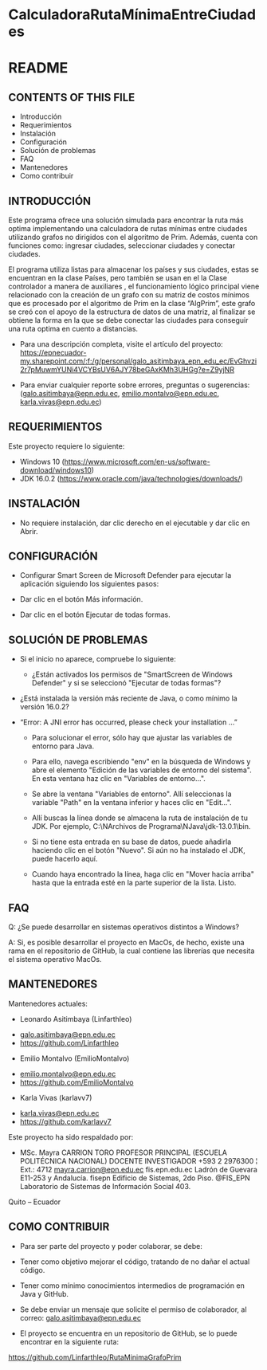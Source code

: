# CalculadoraRutaMínimaEntreCiudades
# README

## CONTENTS OF THIS FILE
   
* Introducción
* Requerimientos
* Instalación
* Configuración
* Solución de problemas
* FAQ
* Mantenedores
* Como contribuir


## INTRODUCCIÓN

Este programa ofrece una solución simulada para encontrar la ruta más optima implementando una calculadora de rutas mínimas entre ciudades utilizando grafos no dirigidos con el algoritmo de Prim. Además, cuenta con funciones como: ingresar ciudades, seleccionar ciudades y conectar ciudades.

El programa utiliza listas para almacenar los países y sus ciudades, estas se encuentran en la clase Países, pero también se usan en el la Clase controlador a manera de auxiliares , el funcionamiento lógico principal viene relacionado con la creación de un grafo con su matriz de costos mínimos que es procesado por el algoritmo de Prim en la clase “AlgPrim”, este grafo se creó con el apoyo de la estructura de datos de una matriz, al finalizar se obtiene la forma en la que se debe conectar las ciudades para conseguir una ruta optima en cuento a distancias.

* Para una descripción completa, visite el artículo del proyecto:
https://epnecuador-my.sharepoint.com/:f:/g/personal/galo_asitimbaya_epn_edu_ec/EvGhvzi2r7pMuwmYUNi4VCYBsUV6AJY78beGAxKMh3UHGg?e=Z9yjNR 

* Para enviar cualquier reporte sobre errores, preguntas o sugerencias:
(galo.asitimbaya@epn.edu.ec, emilio.montalvo@epn.edu.ec, karla.vivas@epn.edu.ec)
  
## REQUERIMIENTOS

Este proyecto requiere lo siguiente:

* Windows 10 (https://www.microsoft.com/en-us/software-download/windows10)
* JDK 16.0.2 (https://www.oracle.com/java/technologies/downloads/)


## INSTALACIÓN
 
* No requiere instalación, dar clic derecho en el ejecutable y dar clic en Abrir. 


## CONFIGURACIÓN
 
* Configurar Smart Screen de Microsoft Defender para ejecutar la aplicación siguiendo los siguientes pasos:

- Dar clic en el botón Más información.

- Dar clic en el botón Ejecutar de todas formas.


## SOLUCIÓN DE PROBLEMAS

* Si el inicio no aparece, compruebe lo siguiente:

  - ¿Están activados los permisos de "SmartScreen de Windows Defender" y si se seleccionó "Ejecutar de todas formas"?

- ¿Está instalada la versión más reciente de Java, o como mínimo la versión 16.0.2?

* “Error: A JNI error has occurred, please check your installation …”

  - Para solucionar el error, sólo hay que ajustar las variables de entorno para Java.

  - Para ello, navega escribiendo "env" en la búsqueda de Windows y abre el elemento "Edición de las variables de entorno del sistema". En esta ventana haz clic en "Variables de entorno...".

  - Se abre la ventana "Variables de entorno". Allí seleccionas la variable "Path" en la ventana inferior y haces clic en "Edit...".

  - Allí buscas la línea donde se almacena la ruta de instalación de tu JDK. Por ejemplo, C:\NArchivos de Programa\NJava\jdk-13.0.1\bin.

  - Si no tiene esta entrada en su base de datos, puede añadirla haciendo clic en el botón "Nuevo". Si aún no ha instalado el JDK, puede hacerlo aquí.

  - Cuando haya encontrado la línea, haga clic en "Mover hacia arriba" hasta que la entrada esté en la parte superior de la lista. Listo.


## FAQ

Q: ¿Se puede desarrollar en sistemas operativos distintos a Windows?

A: Si, es posible desarrollar el proyecto en MacOs, de hecho, existe una rama en el repositorio de GitHub, la cual contiene las librerías que necesita el sistema operativo MacOs. 


## MANTENEDORES

Mantenedores actuales:

* Leonardo Asitimbaya (Linfarthleo) 
- galo.asitimbaya@epn.edu.ec 
- https://github.com/Linfarthleo

* Emilio Montalvo (EmilioMontalvo) 
- emilio.montalvo@epn.edu.ec
- https://github.com/EmilioMontalvo

* Karla Vivas (karlavv7) 
- karla.vivas@epn.edu.ec
- https://github.com/karlavv7


Este proyecto ha sido respaldado por:

* MSc. Mayra CARRION TORO
PROFESOR PRINCIPAL (ESCUELA POLITÉCNICA NACIONAL)
DOCENTE INVESTIGADOR
+593 2 2976300  ¦  Ext.: 4712
mayra.carrion@epn.edu.ec
fis.epn.edu.ec
Ladrón de Guevara E11-253 y Andalucía.              fisepn
Edificio de Sistemas, 2do Piso.                     @FIS_EPN
Laboratorio de Sistemas de Información Social 403.

Quito – Ecuador

## COMO CONTRIBUIR


* Para ser parte del proyecto y poder colaborar, se debe:

- Tener como objetivo mejorar el código, tratando de no dañar el actual código.

- Tener como mínimo conocimientos intermedios de programación en Java y GitHub.

- Se debe enviar un mensaje que solicite el permiso de colaborador, al correo: galo.asitimbaya@epn.edu.ec

* El proyecto se encuentra en un repositorio de GitHub, se lo puede encontrar en la siguiente ruta:

https://github.com/Linfarthleo/RutaMinimaGrafoPrim
